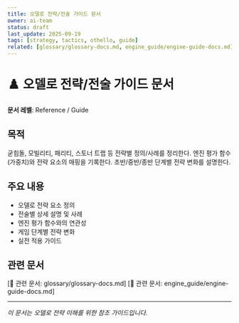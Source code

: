 ```yaml
---
title: 오델로 전략/전술 가이드 문서
owner: ai-team
status: draft
last_update: 2025-09-19
tags: [strategy, tactics, othello, guide]
related: [glossary/glossary-docs.md, engine_guide/engine-guide-docs.md]
---
```


# ♟️ 오델로 전략/전술 가이드 문서

**문서 레벨**: Reference / Guide

## 목적
굳힘돌, 모빌리티, 패리티, 스토너 트랩 등 전략별 정의/사례를 정리한다.
엔진 평가 함수(가중치)와 전략 요소의 매핑을 기록한다.
초반/중반/종반 단계별 전략 변화를 설명한다.

## 주요 내용
- 오델로 전략 요소 정의
- 전술별 상세 설명 및 사례
- 엔진 평가 함수와의 연관성
- 게임 단계별 전략 변화
- 실전 적용 가이드

## 관련 문서
[📎 관련 문서: glossary/glossary-docs.md]
[📎 관련 문서: engine_guide/engine-guide-docs.md]

---
*이 문서는 오델로 전략 이해를 위한 참조 가이드입니다.*